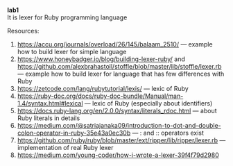 **lab1** \
It is lexer for Ruby programming language

Resources:
1. https://accu.org/journals/overload/26/145/balaam_2510/ — example how to build lexer for simple language
2. https://www.honeybadger.io/blog/building-lexer-ruby/ and https://github.com/alexbrahastoll/stoffle/blob/master/lib/stoffle/lexer.rb  — example how to build lexer for language that has few differences with Ruby
3. https://zetcode.com/lang/rubytutorial/lexis/ — lexic of Ruby
4. https://ruby-doc.org/docs/ruby-doc-bundle/Manual/man-1.4/syntax.html#lexical — lexic of Ruby (especially about identifiers)
5. https://docs.ruby-lang.org/en/2.0.0/syntax/literals_rdoc.html — about Ruby literals in details
6. https://medium.com/@satriajanaka09/introduction-to-dot-and-double-colon-operator-in-ruby-35e43a0ec30b — : and :: operators exist
7. https://github.com/ruby/ruby/blob/master/ext/ripper/lib/ripper/lexer.rb — implementation of real Ruby lexer
8. https://medium.com/young-coder/how-i-wrote-a-lexer-39f4f79d2980

